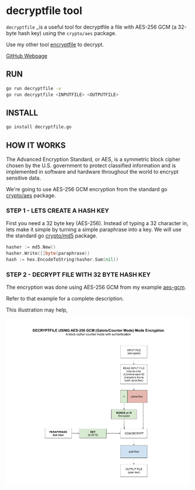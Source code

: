 # decryptfile tool

`decryptfile` _is a useful tool for
decryptfile a file with AES-256 GCM (a 32-byte hash key) using the `crypto/aes` package.

Use my other tool
[encryptfile](https://github.com/JeffDeCola/my-go-tools/tree/master/encryptfile)
to decrypt.

[GitHub Webpage](https://jeffdecola.github.io/my-go-tools/)

## RUN

```bash
go run decryptfile -v
go run decryptfile <INPUTFILE> <OUTPUTFILE>
```

## INSTALL

```bash
go install decryptfile.go
```

## HOW IT WORKS

The Advanced Encryption Standard, or AES, is a symmetric
block cipher chosen by the U.S. government to protect classified
information and is implemented in software and hardware throughout
the world to encrypt sensitive data.

We're going to use AES-256 GCM encryption from the standard go
[crypto/aes](https://golang.org/pkg/crypto/aes/)
package.

### STEP 1 - LETS CREATE A HASH KEY

First you need a 32 byte key (AES-256).  Instead of typing a 32
character in, lets make it simple by turning a simple paraphrase into a key.
We will use the standard go
[crypto/md5](https://golang.org/pkg/crypto/md5/)
package.

```go
hasher := md5.New()
hasher.Write([]byte(paraphrase))
hash := hex.EncodeToString(hasher.Sum(nil))
```

### STEP 2 - DECRYPT FILE WITH 32 BYTE HASH KEY

The encryption was done using AES-256 GCM from my example
[aes-gcm](https://github.com/JeffDeCola/my-go-examples/tree/master/encryption-decryption/aes-gcm).

Refer to that example for a complete description.

This illustration may help,

![IMAGE - decryptfile - IMAGE](../docs/pics/decryptfile.jpg)
